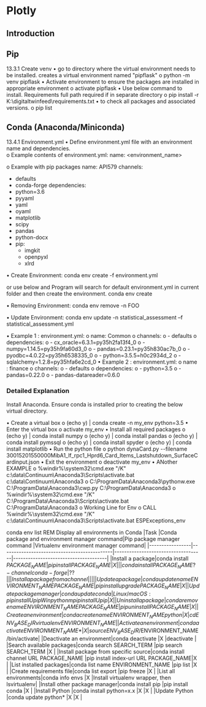 # Plotly

##	Introduction


## Pip

13.3.1	Create venv
•	go to directory where the virtual environment needs to be installed. creates a virtual environment named "pipflask"
o	python -m venv pipflask
•	Activate environment to ensure the packages are installed in appropriate environment
o	activate pipflask
•	Use below command to install. Requirements full path required if in separate directory
o	pip install -r K:\digitaltwinfeed\requirements.txt
•	to check all packages and associated versions.
o	pip list


##	Conda (Anaconda/Miniconda)
13.4.1	Environment.yml
•	Define environment.yml file with an environment name and dependencies.  
o	Example contents of environment.yml:
name: <environment_name>

o	Example with pip packages
			name: API579
channels:
  - defaults
  - conda-forge
dependencies:
  - python=3.6
  - pyyaml
  - yaml
  - oyaml
  - matplotlib
  - scipy
  - pandas
  - python-docx
  - pip:
    - imgkit
    - openpyxl
    - xlrd

•	Create Environment:
	conda env create -f environment.yml 

or use below and Program will search for default environment.yml in current folder and then create the environment.
	conda env create 

•	Removing Environment:
	conda env remove -n FOO

•	Update Environment:
	conda env update -n statistical_assessment –f statistical_assessment.yml


•	Example 1 : environment.yml:
o	name: Common
o	channels:
o	  - defaults
o	dependencies:
o	  - cx_oracle=6.3.1=py35h2fa13f4_0
o	  - numpy=1.14.5=py35h9fa60d3_0
o	  - pandas=0.23.1=py35h830ac7b_0
o	  - pyodbc=4.0.22=py35h6538335_0
o	  - python=3.5.5=h0c2934d_2
o	  - sqlalchemy=1.2.8=py35hfa6e2cd_0
•	Example 2 : environment.yml:
o	name : finance
o	channels:
o	  - defaults
o	dependencies:
o	  - python=3.5
o	  - pandas=0.22.0
o	  - pandas-datareader=0.6.0 

### Detailed Explanation
Install Anaconda. Ensure conda is installed prior to creating the below virtual directory.

•	Create a virtual box
o	(echo y) | conda create -n my_env python=3.5
•	Enter the virtual box
o	activate my_env
•	Install all required packages
o	(echo y) | conda install numpy
o	(echo y) | conda install pandas
o	(echo y) | conda install pymssql
o	(echo y) | conda install spyder
o	(echo y) | conda install matplotlib
•	Run the python file
o	python dynaCard.py --filename 30015201550000MibA1_lf_rpc1_Hprd6_Card_Items_Lastshutdown_SurfaceCardinput.json
•	Exit the environment
o	deactivate my_env
•	ANother EXAMPLE
o	%windir%\system32\cmd.exe "/K" c:\data\Continuum\Anaconda3\Scripts\activate.bat c:\data\Continuum\Anaconda3
o	C:\ProgramData\Anaconda3\pythonw.exe C:\ProgramData\Anaconda3\cwp.py C:\ProgramData\Anaconda3 
o	%windir%\system32\cmd.exe "/K" C:\ProgramData\Anaconda3\Scripts\activate.bat C:\ProgramData\Anaconda3 
o	Working Line for Env
o	CALL %windir%\system32\cmd.exe "/K" c:\data\Continuum\Anaconda3\Scripts\activate.bat  ESPExceptions_env

conda env list	REM Display all environments in Conda
|Task             |Conda package and environment manager command|Pip package manager command         |Virtualenv environment manager command|
|-----------------|---------------------------------------------|------------------------------------|--------------------------------------|
|Install a package|conda install  $PACKAGE_NAME                 |pip install PACKAGE_NAME            |X                                     |
|                 |conda install PACKAGE_NAME ?-channel conda-forge|??                                  |                                      |
|Install a package from a channel|                                             |                                    |                                      |
|Update a package |conda update name ENVIRONMENT_NAME PACKAGE_NAME|pip install upgrade PACKAGE_NAME    |X                                     |
|Update package manager|conda update conda                           |Linux/macOS: pip install U pip Win python m pip install U pip|X                                     |
|Uninstall a package|conda remove name ENVIRONMENT_NAME PACKAGE_NAME|pip uninstall PACKAGE_NAME          |X                                     |
|Create an environment|conda create name ENVIRONMENT_NAME python    |X                                   |cd ENV_BASE_DIR virtualenv ENVIRONMENT_NAME|
|Activate an environment|conda activate ENVIRONMENT_NAME*             |X                                   |source ENV_BASE_DIR/$ENVIRONMENT_NAME/bin/activate|
|Deactivate an environment|conda deactivate                             |X                                   |deactivate                            |
|Search available packages|conda search SEARCH_TERM                     |pip search SEARCH_TERM              |X                                     |
|Install package from specific source|conda install channel URL PACKAGE_NAME       |pip install index-url URL PACKAGE_NAME|X                                     |
|List installed packages|conda list name ENVIRONMENT_NAME             |pip list                            |X                                     |
|Create requirements file|conda list export                            |pip freeze                          |X                                     |
|List all environments|conda info envs                              |X                                   |Install virtualenv wrapper, then lsvirtualenv|
|Install other package manager|conda install pip                            |pip install conda                   |X                                     |
|Install Python   |conda install python=x.x                     |X                                   |X                                     |
|Update Python    |conda update python*                         |X                                   |X                                     |
